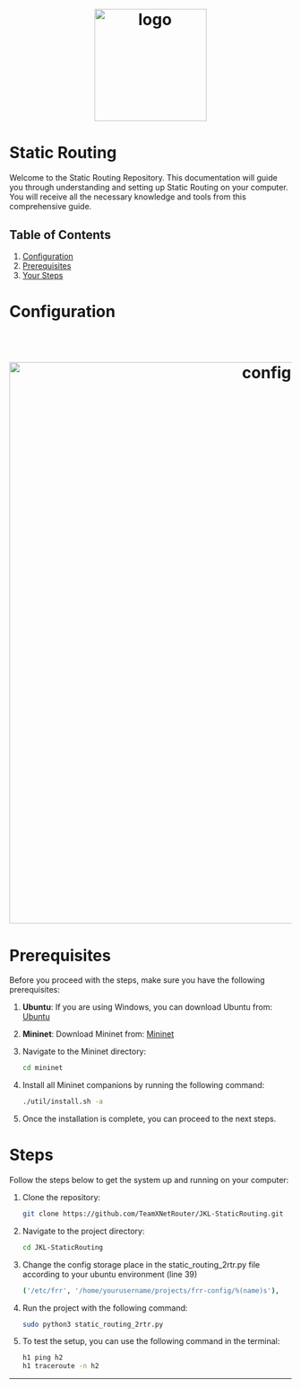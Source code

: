<h1 align="center">
  <br>
    <img src="pict/logo.png" alt="logo" width="200">
</h1>

# Static Routing 
Welcome to the Static Routing Repository. This documentation will guide you through understanding and setting up Static Routing on your computer. You will receive all the necessary knowledge and tools from this comprehensive guide.

## Table of Contents
1. [Configuration](#configuration)
2. [Prerequisites](#prerequisites)
3. [Your Steps](#steps)

# Configuration
<h1 align="center">
  <br>
    <img src="pict/configuration.png" alt="configuration" width="1000">
</h1>

# Prerequisites
Before you proceed with the steps, make sure you have the following prerequisites:

1. **Ubuntu**: If you are using Windows, you can download Ubuntu from:
    [Ubuntu](https://ubuntu.com/desktop/wsl)

2. **Mininet**: Download Mininet from:
    [Mininet](https://mininet.org/)

3. Navigate to the Mininet directory:

    ```bash
    cd mininet
    ```

4. Install all Mininet companions by running the following command:

    ```bash
    ./util/install.sh -a 
    ```

5. Once the installation is complete, you can proceed to the next steps.

# Steps
Follow the steps below to get the system up and running on your computer:

1. Clone the repository:

    ```bash
    git clone https://github.com/TeamXNetRouter/JKL-StaticRouting.git
    ```

2. Navigate to the project directory:

    ```bash
    cd JKL-StaticRouting
    ```
    
3. Change the config storage place in the static_routing_2rtr.py file according to your ubuntu environment (line 39)

     ```bash
   ('/etc/frr', '/home/yourusername/projects/frr-config/%(name)s'),
    ```

4. Run the project with the following command:

    ```bash
    sudo python3 static_routing_2rtr.py
    ```

6. To test the setup, you can use the following command in the terminal:

    ```bash
    h1 ping h2
    h1 traceroute -n h2
    ```

---
